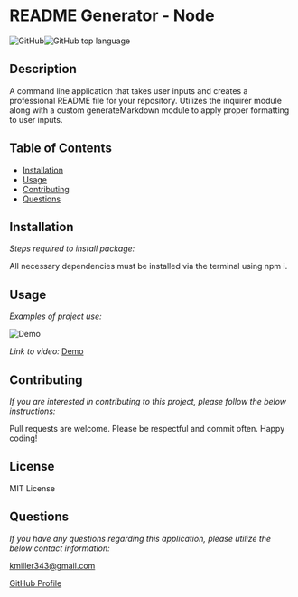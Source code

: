 
  # README Generator - Node

  ![GitHub](https://img.shields.io/github/license/k1te-m/courseWork_07_readMeGenerator)![GitHub top language](https://img.shields.io/github/languages/top/k1te-m/courseWork_07_readMeGenerator)

  ## Description
  A command line application that takes user inputs and creates a professional README file for your repository. Utilizes the inquirer module along with a custom generateMarkdown module to apply proper formatting to user inputs.

  ## Table of Contents
  * [Installation](#installation)
  * [Usage](#usage)
  * [Contributing](#contributing)
  * [Questions](#questions)

  ## Installation 
    
  *Steps required to install package:* 
    
  All necessary dependencies must be installed via the terminal using npm i. 

  ## Usage

  *Examples of project use:*

  ![Demo](assets/README_Generator_Demo_GIF.gif)
  
  *Link to video:*
  [Demo](https://drive.google.com/file/d/1OwVSuL9prGJ7swX0oI11ToC7GjbciFfT/view)

  ## Contributing

  *If you are interested in contributing to this project, please follow the below instructions:*

  Pull requests are welcome. Please be respectful and commit often. Happy coding!

  ## License

  MIT License
  

  ## Questions

  *If you have any questions regarding this application, please utilize the below contact information:*

  [kmiller343@gmail.com](mailto:kmiller343@gmail.com)
  
  [GitHub Profile](https://www.github.com/k1te-m)
  

